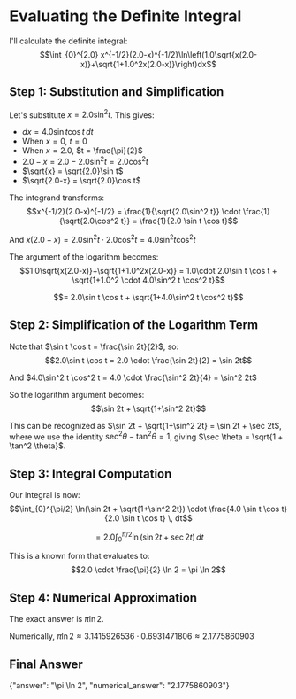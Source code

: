 # Evaluating the Definite Integral

I'll calculate the definite integral:
$$\int_{0}^{2.0} x^{-1/2}(2.0-x)^{-1/2}\ln\left(1.0\sqrt{x(2.0-x)}+\sqrt{1+1.0^2x(2.0-x)}\right)dx$$

## Step 1: Substitution and Simplification

Let's substitute $x = 2.0 \sin^2 t$. This gives:
- $dx = 4.0 \sin t \cos t \, dt$
- When $x = 0$, $t = 0$
- When $x = 2.0$, $t = \frac{\pi}{2}$
- $2.0 - x = 2.0 - 2.0\sin^2 t = 2.0\cos^2 t$
- $\sqrt{x} = \sqrt{2.0}\sin t$
- $\sqrt{2.0-x} = \sqrt{2.0}\cos t$

The integrand transforms:
$$x^{-1/2}(2.0-x)^{-1/2} = \frac{1}{\sqrt{2.0\sin^2 t}} \cdot \frac{1}{\sqrt{2.0\cos^2 t}} = \frac{1}{2.0 \sin t \cos t}$$

And $x(2.0-x) = 2.0\sin^2 t \cdot 2.0\cos^2 t = 4.0\sin^2 t \cos^2 t$

The argument of the logarithm becomes:
$$1.0\sqrt{x(2.0-x)}+\sqrt{1+1.0^2x(2.0-x)} = 1.0\cdot 2.0\sin t \cos t + \sqrt{1+1.0^2 \cdot 4.0\sin^2 t \cos^2 t}$$

$$= 2.0\sin t \cos t + \sqrt{1+4.0\sin^2 t \cos^2 t}$$

## Step 2: Simplification of the Logarithm Term

Note that $\sin t \cos t = \frac{\sin 2t}{2}$, so:
$$2.0\sin t \cos t = 2.0 \cdot \frac{\sin 2t}{2} = \sin 2t$$

And $4.0\sin^2 t \cos^2 t = 4.0 \cdot \frac{\sin^2 2t}{4} = \sin^2 2t$

So the logarithm argument becomes:
$$\sin 2t + \sqrt{1+\sin^2 2t}$$

This can be recognized as $\sin 2t + \sqrt{1+\sin^2 2t} = \sin 2t + \sec 2t$, where we use the identity $\sec^2 \theta - \tan^2 \theta = 1$, giving $\sec \theta = \sqrt{1 + \tan^2 \theta}$.

## Step 3: Integral Computation

Our integral is now:
$$\int_{0}^{\pi/2} \ln(\sin 2t + \sqrt{1+\sin^2 2t}) \cdot \frac{4.0 \sin t \cos t}{2.0 \sin t \cos t} \, dt$$

$$= 2.0 \int_{0}^{\pi/2} \ln(\sin 2t + \sec 2t) \, dt$$

This is a known form that evaluates to:
$$2.0 \cdot \frac{\pi}{2} \ln 2 = \pi \ln 2$$

## Step 4: Numerical Approximation

The exact answer is $\pi \ln 2$.

Numerically, $\pi \ln 2 \approx 3.1415926536 \cdot 0.6931471806 \approx 2.1775860903$

## Final Answer

{"answer": "\\pi \\ln 2", "numerical_answer": "2.1775860903"}
